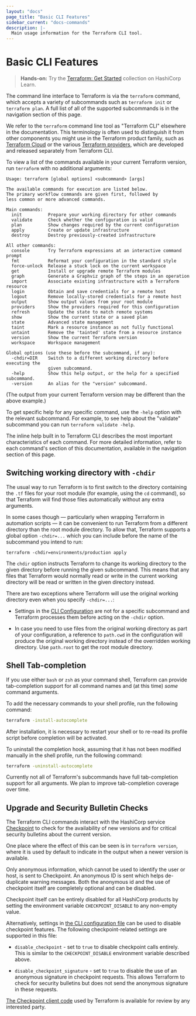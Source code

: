 ```yaml
---
layout: "docs"
page_title: "Basic CLI Features"
sidebar_current: "docs-commands"
description: |-
  Main usage information for the Terraform CLI tool.
---
```


# Basic CLI Features

> **Hands-on:** Try the [Terraform: Get Started](https://learn.hashicorp.com/collections/terraform/aws-get-started?utm_source=WEBSITE&utm_medium=WEB_IO&utm_offer=ARTICLE_PAGE&utm_content=DOCS) collection on HashiCorp Learn.

The command line interface to Terraform is via the `terraform` command, which
accepts a variety of subcommands such as `terraform init` or `terraform plan`.
A full list of all of the supported subcommands is in the navigation section
of this page.

We refer to the `terraform` command line tool as "Terraform CLI" elsewhere
in the documentation. This terminology is often used to distinguish it from
other components you might use in the Terraform product family, such as
[Terraform Cloud](/docs/cloud/) or
the various [Terraform providers](/docs/language/providers/index.html), which
are developed and released separately from Terraform CLI.

To view a list of the commands available in your current Terraform version,
run `terraform` with no additional arguments:

```text
Usage: terraform [global options] <subcommand> [args]

The available commands for execution are listed below.
The primary workflow commands are given first, followed by
less common or more advanced commands.

Main commands:
  init          Prepare your working directory for other commands
  validate      Check whether the configuration is valid
  plan          Show changes required by the current configuration
  apply         Create or update infrastructure
  destroy       Destroy previously-created infrastructure

All other commands:
  console       Try Terraform expressions at an interactive command prompt
  fmt           Reformat your configuration in the standard style
  force-unlock  Release a stuck lock on the current workspace
  get           Install or upgrade remote Terraform modules
  graph         Generate a Graphviz graph of the steps in an operation
  import        Associate existing infrastructure with a Terraform resource
  login         Obtain and save credentials for a remote host
  logout        Remove locally-stored credentials for a remote host
  output        Show output values from your root module
  providers     Show the providers required for this configuration
  refresh       Update the state to match remote systems
  show          Show the current state or a saved plan
  state         Advanced state management
  taint         Mark a resource instance as not fully functional
  untaint       Remove the 'tainted' state from a resource instance
  version       Show the current Terraform version
  workspace     Workspace management

Global options (use these before the subcommand, if any):
  -chdir=DIR    Switch to a different working directory before executing the
                given subcommand.
  -help         Show this help output, or the help for a specified subcommand.
  -version      An alias for the "version" subcommand.
```

(The output from your current Terraform version may be different than the
above example.)

To get specific help for any specific command, use the `-help` option with the
relevant subcommand. For example, to see help about the "validate" subcommand
you can run `terraform validate -help`.

The inline help built in to Terraform CLI describes the most important
characteristics of each command. For more detailed information, refer to each
command's section of this documentation, available in the navigation
section of this page.

## Switching working directory with `-chdir`

The usual way to run Terraform is to first switch to the directory containing
the `.tf` files for your root module (for example, using the `cd` command), so
that Terraform will find those files automatically without any extra arguments.

In some cases though — particularly when wrapping Terraform in automation
scripts — it can be convenient to run Terraform from a different directory than
the root module directory. To allow that, Terraform supports a global option
`-chdir=...` which you can include before the name of the subcommand you intend
to run:

```
terraform -chdir=environments/production apply
```

The `chdir` option instructs Terraform to change its working directory to the
given directory before running the given subcommand. This means that any files
that Terraform would normally read or write in the current working directory
will be read or written in the given directory instead.

There are two exceptions where Terraform will use the original working directory
even when you specify `-chdir=...`:

* Settings in the [CLI Configuration](/docs/cli/config/config-file.html) are not for a specific
  subcommand and Terraform processes them before acting on the `-chdir`
  option.

* In case you need to use files from the original working directory as part
  of your configuration, a reference to `path.cwd` in the configuration will
  produce the original working directory instead of the overridden working
  directory. Use `path.root` to get the root module directory.

## Shell Tab-completion

If you use either `bash` or `zsh` as your command shell, Terraform can provide
tab-completion support for all command names and (at this time) _some_ command
arguments.

To add the necessary commands to your shell profile, run the following command:

```bash
terraform -install-autocomplete
```

After installation, it is necessary to restart your shell or to re-read its
profile script before completion will be activated.

To uninstall the completion hook, assuming that it has not been modified
manually in the shell profile, run the following command:

```bash
terraform -uninstall-autocomplete
```

Currently not all of Terraform's subcommands have full tab-completion support
for all arguments. We plan to improve tab-completion coverage over time.

## Upgrade and Security Bulletin Checks

The Terraform CLI commands interact with the HashiCorp service
[Checkpoint](https://checkpoint.hashicorp.com/) to check for the availability
of new versions and for critical security bulletins about the current version.

One place where the effect of this can be seen is in `terraform version`, where
it is used by default to indicate in the output when a newer version is
available.

Only anonymous information, which cannot be used to identify the user or host,
is sent to Checkpoint. An anonymous ID is sent which helps de-duplicate warning
messages. Both the anonymous id and the use of checkpoint itself are completely
optional and can be disabled.

Checkpoint itself can be entirely disabled for all HashiCorp products by
setting the environment variable `CHECKPOINT_DISABLE` to any non-empty value.

Alternatively, settings in
[the CLI configuration file](/docs/cli/config/config-file.html) can be used to
disable checkpoint features. The following checkpoint-related settings are
supported in this file:

* `disable_checkpoint` - set to `true` to disable checkpoint calls
  entirely. This is similar to the `CHECKPOINT_DISABLE` environment variable
  described above.

* `disable_checkpoint_signature` - set to `true` to disable the use of an
  anonymous signature in checkpoint requests. This allows Terraform to check
  for security bulletins but does not send the anonymous signature in these
  requests.

[The Checkpoint client code](https://github.com/hashicorp/go-checkpoint) used
by Terraform is available for review by any interested party.
